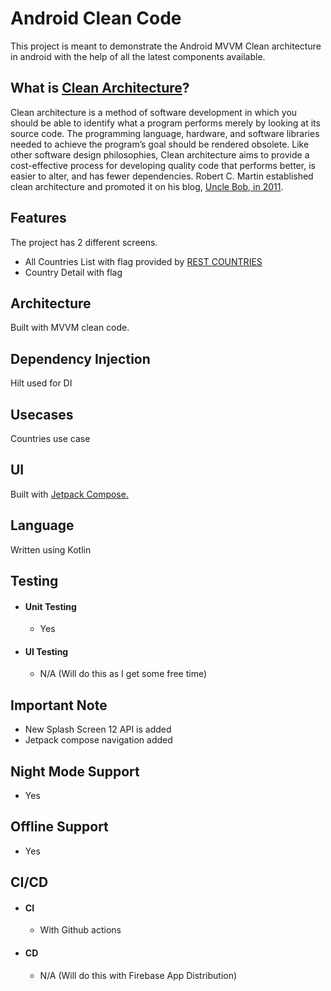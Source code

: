 # Android Clean Code 
This project is meant to demonstrate the Android MVVM Clean architecture in android with the help of all the latest components available.

## What is [Clean Architecture](https://www.amazon.com/Clean-Architecture-Craftsmans-Software-Structure/dp/0134494164)?
Clean architecture is a method of software development in which you should be able to identify what a program performs merely by looking at its source code. 
The programming language, hardware, and software libraries needed to achieve the program’s goal should be rendered obsolete. 
Like other software design philosophies, Clean architecture aims to provide a cost-effective process for developing quality code that performs better, is easier to alter, and has fewer dependencies. Robert C. Martin established clean architecture and promoted it on his blog, [Uncle Bob, in 2011](https://blog.cleancoder.com/uncle-bob/2012/08/13/the-clean-architecture.html).

## Features
The project has 2 different screens.
- All Countries List with flag provided by [REST COUNTRIES](https://restcountries.com/)
- Country Detail with flag

## Architecture
Built with MVVM clean code.

## Dependency Injection
Hilt used for DI

## Usecases
Countries use case

## UI 
Built with [Jetpack Compose.](https://developer.android.com/jetpack/compose)

## Language
Written using Kotlin

## Testing
- #### Unit Testing
  - Yes
- #### UI Testing
  - N/A (Will do this as I get some free time)

## Important Note
- New Splash Screen 12 API is added 
- Jetpack compose navigation added

## Night Mode Support
- Yes 
 
## Offline Support
- Yes 

## CI/CD 
- #### CI 
  - With Github actions
- #### CD
  - N/A (Will do this with Firebase App Distribution)
